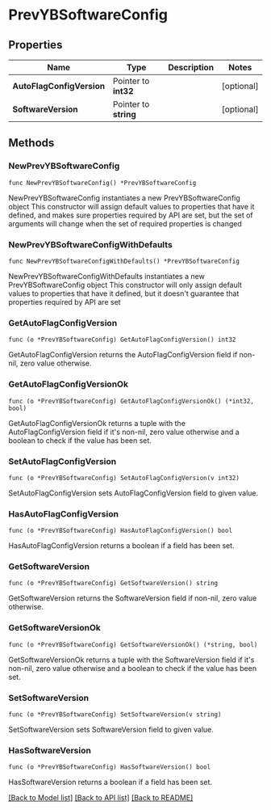 # PrevYBSoftwareConfig

## Properties

Name | Type | Description | Notes
------------ | ------------- | ------------- | -------------
**AutoFlagConfigVersion** | Pointer to **int32** |  | [optional] 
**SoftwareVersion** | Pointer to **string** |  | [optional] 

## Methods

### NewPrevYBSoftwareConfig

`func NewPrevYBSoftwareConfig() *PrevYBSoftwareConfig`

NewPrevYBSoftwareConfig instantiates a new PrevYBSoftwareConfig object
This constructor will assign default values to properties that have it defined,
and makes sure properties required by API are set, but the set of arguments
will change when the set of required properties is changed

### NewPrevYBSoftwareConfigWithDefaults

`func NewPrevYBSoftwareConfigWithDefaults() *PrevYBSoftwareConfig`

NewPrevYBSoftwareConfigWithDefaults instantiates a new PrevYBSoftwareConfig object
This constructor will only assign default values to properties that have it defined,
but it doesn't guarantee that properties required by API are set

### GetAutoFlagConfigVersion

`func (o *PrevYBSoftwareConfig) GetAutoFlagConfigVersion() int32`

GetAutoFlagConfigVersion returns the AutoFlagConfigVersion field if non-nil, zero value otherwise.

### GetAutoFlagConfigVersionOk

`func (o *PrevYBSoftwareConfig) GetAutoFlagConfigVersionOk() (*int32, bool)`

GetAutoFlagConfigVersionOk returns a tuple with the AutoFlagConfigVersion field if it's non-nil, zero value otherwise
and a boolean to check if the value has been set.

### SetAutoFlagConfigVersion

`func (o *PrevYBSoftwareConfig) SetAutoFlagConfigVersion(v int32)`

SetAutoFlagConfigVersion sets AutoFlagConfigVersion field to given value.

### HasAutoFlagConfigVersion

`func (o *PrevYBSoftwareConfig) HasAutoFlagConfigVersion() bool`

HasAutoFlagConfigVersion returns a boolean if a field has been set.

### GetSoftwareVersion

`func (o *PrevYBSoftwareConfig) GetSoftwareVersion() string`

GetSoftwareVersion returns the SoftwareVersion field if non-nil, zero value otherwise.

### GetSoftwareVersionOk

`func (o *PrevYBSoftwareConfig) GetSoftwareVersionOk() (*string, bool)`

GetSoftwareVersionOk returns a tuple with the SoftwareVersion field if it's non-nil, zero value otherwise
and a boolean to check if the value has been set.

### SetSoftwareVersion

`func (o *PrevYBSoftwareConfig) SetSoftwareVersion(v string)`

SetSoftwareVersion sets SoftwareVersion field to given value.

### HasSoftwareVersion

`func (o *PrevYBSoftwareConfig) HasSoftwareVersion() bool`

HasSoftwareVersion returns a boolean if a field has been set.


[[Back to Model list]](../README.md#documentation-for-models) [[Back to API list]](../README.md#documentation-for-api-endpoints) [[Back to README]](../README.md)



